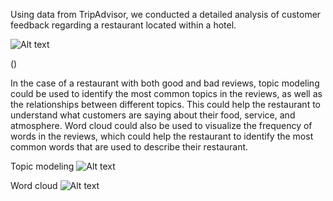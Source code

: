 Using data from TripAdvisor, we conducted a detailed analysis of customer feedback regarding a restaurant located within a hotel.

![Alt text]()

()


In the case of a restaurant with both good and bad reviews, topic modeling could be used to identify the most common topics in the reviews, as well as the relationships between different topics. This could help the restaurant to understand what customers are saying about their food, service, and atmosphere. Word cloud could also be used to visualize the frequency of words in the reviews, which could help the restaurant to identify the most common words that are used to describe their restaurant.

Topic modeling
![Alt text]()


Word cloud
![Alt text]()